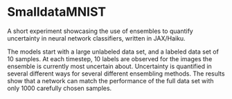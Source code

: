 # SmalldataMNIST
A short experiment showcasing the use of ensembles to quantify uncertainty in neural network classifiers, written in JAX/Haiku.

The models start with a large unlabeled data set, and a labeled data set of 10 samples. At each timestep, 10 labels are observed for the images the ensemble is currently most uncertain about. Uncertainty is quantified in several different ways for several different ensembling methods.
The results show that a network can match the performance of the full data set with only 1000 carefully chosen samples.
